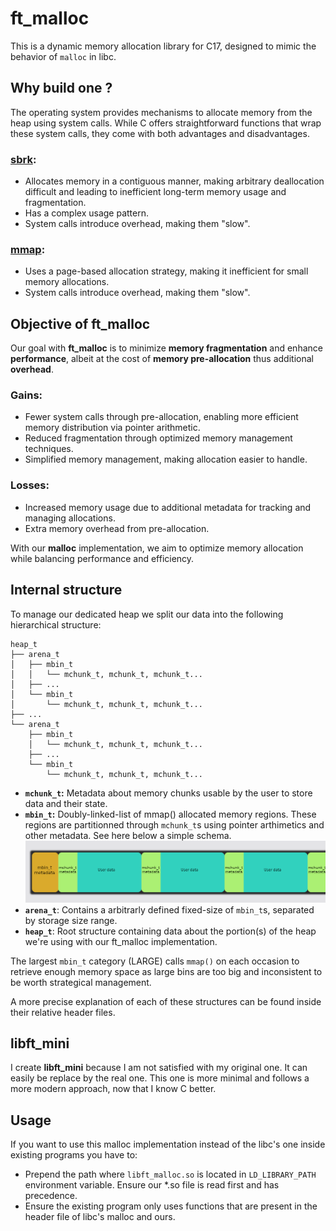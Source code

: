 # ft_malloc

This is a dynamic memory allocation library for C17, designed to mimic the behavior of `malloc` in libc.

## Why build one ?

The operating system provides mechanisms to allocate memory from the heap using system calls. While C offers straightforward functions that wrap these system calls, they come with both advantages and disadvantages.

### **[sbrk](https://man7.org/linux/man-pages/man2/brk.2.html):**
- Allocates memory in a contiguous manner, making arbitrary deallocation difficult and leading to inefficient long-term memory usage and fragmentation.
- Has a complex usage pattern.
- System calls introduce overhead, making them "slow".

### **[mmap](https://man7.org/linux/man-pages/man2/mmap.2.html):**
- Uses a page-based allocation strategy, making it inefficient for small memory allocations.
- System calls introduce overhead, making them "slow".

## **Objective of ft_malloc**
Our goal with **ft_malloc** is to minimize **memory fragmentation** and enhance **performance**, albeit at the cost of **memory pre-allocation** thus additional **overhead**.

### **Gains:**
- Fewer system calls through pre-allocation, enabling more efficient memory distribution via pointer arithmetic.
- Reduced fragmentation through optimized memory management techniques.
- Simplified memory management, making allocation easier to handle.

### **Losses:**
- Increased memory usage due to additional metadata for tracking and managing allocations.
- Extra memory overhead from pre-allocation.

With our **malloc** implementation, we aim to optimize memory allocation while balancing performance and efficiency.

## Internal structure

To manage our dedicated heap we split our data into the following hierarchical structure:

```
heap_t
├── arena_t
│   ├── mbin_t
│   │   └── mchunk_t, mchunk_t, mchunk_t...
│   ├── ...
│   └── mbin_t
│       └── mchunk_t, mchunk_t, mchunk_t...
├── ...
└── arena_t
    ├── mbin_t
    │   └── mchunk_t, mchunk_t, mchunk_t...
    ├── ...
    └── mbin_t
        └── mchunk_t, mchunk_t, mchunk_t...
```

- **`mchunk_t`:** Metadata about memory chunks usable by the user to store data and their state.  
- **`mbin_t`:** Doubly-linked-list of mmap() allocated memory regions. These regions are partitionned through `mchunk_t`s using pointer arthimetics and other metadata. See here below a simple schema.
![mbin_t schema](.images/mbin_schema.png)
- **`arena_t`**: Contains a arbitrarly defined fixed-size of `mbin_t`s, separated by storage size range.  
- **`heap_t`**: Root structure containing data about the portion(s) of the heap we're using with our ft_malloc implementation.  

The largest `mbin_t` category (LARGE) calls `mmap()` on each occasion to retrieve enough memory space as large bins are too big and inconsistent to be worth strategical management.

A more precise explanation of each of these structures can be found inside their relative header files.

## libft_mini

I create **libft_mini** because I am not satisfied with my original one. It can easily be replace by the real one.
This one is more minimal and follows a more modern approach, now that I know C better.

## Usage

If you want to use this malloc implementation instead of the libc's one inside existing programs you have to:
- Prepend the path where `libft_malloc.so` is located in `LD_LIBRARY_PATH` environment variable. Ensure our *.so file is read first and has precedence.
- Ensure the existing program only uses functions that are present in the header file of libc's malloc and ours.
